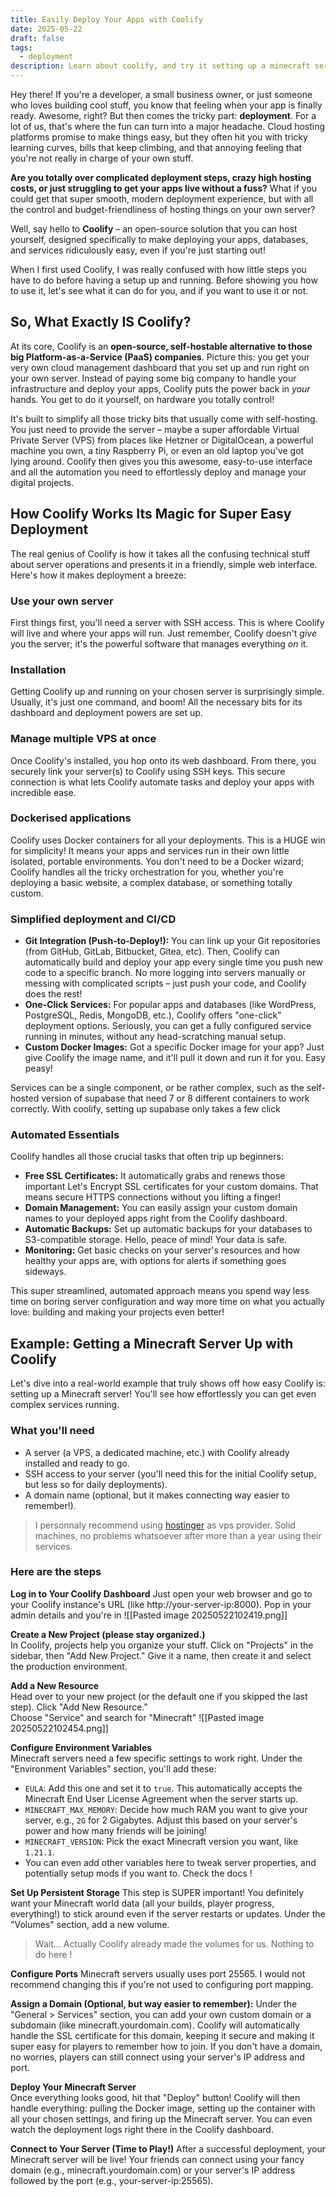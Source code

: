 ```yaml
---
title: Easily Deploy Your Apps with Coolify
date: 2025-05-22
draft: false
tags:
  - deployment
description: Learn about coolify, and try it setting up a minecraft server
---
```


Hey there! If you're a developer, a small business owner, or just someone who loves building cool stuff, you know that feeling when your app is finally ready. Awesome, right? But then comes the tricky part: **deployment**. For a lot of us, that's where the fun can turn into a major headache. Cloud hosting platforms promise to make things easy, but they often hit you with tricky learning curves, bills that keep climbing, and that annoying feeling that you're not really in charge of your own stuff.

**Are you totally over complicated deployment steps, crazy high hosting costs, or just struggling to get your apps live without a fuss?** What if you could get that super smooth, modern deployment experience, but with all the control and budget-friendliness of hosting things on your own server?

Well, say hello to **Coolify** – an open-source solution that you can host yourself, designed specifically to make deploying your apps, databases, and services ridiculously easy, even if you're just starting out!

When I first used Coolify, I was really confused with how little steps you have to do before having a setup up and running. Before showing you how to use it, let's see what it can do for you, and if you want to use it or not.

## So, What Exactly IS Coolify?

At its core, Coolify is an **open-source, self-hostable alternative to those big Platform-as-a-Service (PaaS) companies**. Picture this: you get your very own cloud management dashboard that you set up and run right on your own server. Instead of paying some big company to handle your infrastructure and deploy your apps, Coolify puts the power back in _your_ hands. You get to do it yourself, on hardware you totally control!

It's built to simplify all those tricky bits that usually come with self-hosting. You just need to provide the server – maybe a super affordable Virtual Private Server (VPS) from places like Hetzner or DigitalOcean, a powerful machine you own, a tiny Raspberry Pi, or even an old laptop you've got lying around. Coolify then gives you this awesome, easy-to-use interface and all the automation you need to effortlessly deploy and manage your digital projects.

## How Coolify Works Its Magic for Super Easy Deployment

The real genius of Coolify is how it takes all the confusing technical stuff about server operations and presents it in a friendly, simple web interface. Here's how it makes deployment a breeze:

### Use your own server
First things first, you'll need a server with SSH access. This is where Coolify will live and where your apps will run. Just remember, Coolify doesn't _give_ you the server; it's the powerful software that manages everything _on_ it.

### Installation
Getting Coolify up and running on your chosen server is surprisingly simple. Usually, it's just one command, and boom! All the necessary bits for its dashboard and deployment powers are set up.
    
### Manage multiple VPS at once
Once Coolify's installed, you hop onto its web dashboard. From there, you securely link your server(s) to Coolify using SSH keys. This secure connection is what lets Coolify automate tasks and deploy your apps with incredible ease.

### Dockerised applications
Coolify uses Docker containers for all your deployments. This is a HUGE win for simplicity! It means your apps and services run in their own little isolated, portable environments. You don't need to be a Docker wizard; Coolify handles all the tricky orchestration for you, whether you're deploying a basic website, a complex database, or something totally custom.
    
### Simplified deployment and CI/CD
- **Git Integration (Push-to-Deploy!):** You can link up your Git repositories (from GitHub, GitLab, Bitbucket, Gitea, etc). Then, Coolify can automatically build and deploy your app every single time you push new code to a specific branch. No more logging into servers manually or messing with complicated scripts – just push your code, and Coolify does the rest!
- **One-Click Services:** For popular apps and databases (like WordPress, PostgreSQL, Redis, MongoDB, etc.), Coolify offers "one-click" deployment options. Seriously, you can get a fully configured service running in minutes, without any head-scratching manual setup.
- **Custom Docker Images:** Got a specific Docker image for your app? Just give Coolify the image name, and it'll pull it down and run it for you. Easy peasy!

Services can be a single component, or be rather complex, such as the self-hosted version of supabase that need 7 or 8 different containers to work correctly. With coolify, setting up supabase only takes a few click

### Automated Essentials
Coolify handles all those crucial tasks that often trip up beginners:
- **Free SSL Certificates:** It automatically grabs and renews those important Let's Encrypt SSL certificates for your custom domains. That means secure HTTPS connections without you lifting a finger!
- **Domain Management:** You can easily assign your custom domain names to your deployed apps right from the Coolify dashboard.
- **Automatic Backups:** Set up automatic backups for your databases to S3-compatible storage. Hello, peace of mind! Your data is safe.
- **Monitoring:** Get basic checks on your server's resources and how healthy your apps are, with options for alerts if something goes sideways.

This super streamlined, automated approach means you spend way less time on boring server configuration and way more time on what you actually love: building and making your projects even better!

## Example: Getting a Minecraft Server Up with Coolify
Let's dive into a real-world example that truly shows off how easy Coolify is: setting up a Minecraft server! You'll see how effortlessly you can get even complex services running.

### What you'll need
- A server (a VPS, a dedicated machine, etc.) with Coolify already installed and ready to go.
- SSH access to your server (you'll need this for the initial Coolify setup, but less so for daily deployments).
- A domain name (optional, but it makes connecting way easier to remember!).

> I personnaly recommend using [hostinger](https://hostinger.fr?REFERRALCODE=AG8ROTOURI3W) as vps provider. Solid machines, no problems whatsoever after more than a year using their services.
    

### Here are the steps
**Log in to Your Coolify Dashboard**
Just open your web browser and go to your Coolify instance's URL (like http://your-server-ip:8000). Pop in your admin details and you're in
![[Pasted image 20250522102419.png]]

**Create a New Project (please stay organized.)**    
In Coolify, projects help you organize your stuff. Click on "Projects" in the sidebar, then "Add New Project." Give it a name, then create it and select the production environment.

**Add a New Resource**    
Head over to your new project (or the default one if you skipped the last step). Click "Add New Resource."    
Choose "Service" and search for "Minecraft"
![[Pasted image 20250522102454.png]]
    
**Configure Environment Variables**    
Minecraft servers need a few specific settings to work right. Under the "Environment Variables" section, you'll add these:
    
- `EULA`: Add this one and set it to `true`. This automatically accepts the Minecraft End User License Agreement when the server starts up.
- `MINECRAFT_MAX_MEMORY`: Decide how much RAM you want to give your server, e.g., `2G` for 2 Gigabytes. Adjust this based on your server's power and how many friends will be joining!
- `MINECRAFT_VERSION`: Pick the exact Minecraft version you want, like `1.21.1`.
- You can even add other variables here to tweak server properties, and potentially setup mods if you want to. Check the docs !
	
**Set Up Persistent Storage**
This step is SUPER important! You definitely want your Minecraft world data (all your builds, player progress, everything!) to stick around even if the server restarts or updates. Under the "Volumes" section, add a new volume.

> Wait... Actually Coolify already made the volumes for us. Nothing to do here !

**Configure Ports**
Minecraft servers usually uses port 25565. I would not recommend changing this if you're not used to configuring port mapping.
    
**Assign a Domain (Optional, but way easier to remember):**
Under the "General > Services" section, you can add your own custom domain or a subdomain (like minecraft.yourdomain.com). Coolify will automatically handle the SSL certificate for this domain, keeping it secure and making it super easy for players to remember how to join. If you don't have a domain, no worries, players can still connect using your server's IP address and port.
    
**Deploy Your Minecraft Server**    
Once everything looks good, hit that "Deploy" button! Coolify will then handle everything: pulling the Docker image, setting up the container with all your chosen settings, and firing up the Minecraft server. You can even watch the deployment logs right there in the Coolify dashboard.
    
**Connect to Your Server (Time to Play!)**
After a successful deployment, your Minecraft server will be live! Your friends can connect using your fancy domain (e.g., minecraft.yourdomain.com) or your server's IP address followed by the port (e.g., your-server-ip:25565).